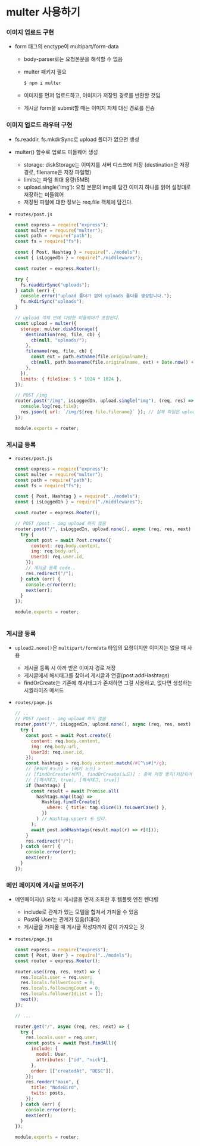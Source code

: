 ﻿# multer 사용하기

### 이미지 업로드 구현

- form 태그의 enctype이 multipart/form-data

  - body-parser로는 요청본문을 해석할 수 없음
  - multer 패키지 필요

    ```bash
    $ npm i multer
    ```

  - 이미지를 먼저 업로드하고, 이미지가 저장된 경로를 반환할 것임
  - 게시글 form을 submit할 때는 이미지 자체 대신 경로를 전송

### 이미지 업로드 라우터 구현

- fs.readdir, fs.mkdirSync로 upload 폴더가 없으면 생성
- multer() 함수로 업로드 미들웨어 생성
  - storage: diskStorage는 이미지를 서버 디스크에 저장
    (destination은 저장 경로, filename은 저장 파일명)
  - limits는 파일 최대 용량(5MB)
  - upload.single('img'): 요청 본문의 img에 담긴 이미지 하나를 읽어 설정대로 저장하는 미들웨어
  - 저장된 파일에 대한 정보는 req.file 객체에 담긴다.
- `routes/post.js`

  ```jsx
  const express = require("express");
  const multer = require("multer");
  const path = require("path");
  const fs = require("fs");

  const { Post, Hashtag } = require("../models");
  const { isLoggedIn } = require("./middlewares");

  const router = express.Router();

  try {
    fs.readdirSync("uploads");
  } catch (err) {
    console.error("upload 폴더가 없어 uploads 폴더를 생성합니다.");
    fs.mkdirSync("uploads");
  }

  // upload 객체 안에 다양한 미들웨어가 포함된다.
  const upload = multer({
    storage: multer.diskStorage({
      destination(req, file, cb) {
        cb(null, "uploads/");
      },
      filename(req, file, cb) {
        const ext = path.extname(file.originalname);
        cb(null, path.basename(file.originalname, ext) + Date.now() + ext); // 이름 중복을 예방하기 위함
      },
    }),
    limits: { fileSize: 5 * 1024 * 1024 },
  });

  // POST /img
  router.post("/img", isLoggedIn, upload.single("img"), (req, res) => {
    console.log(req.file);
    res.json({ url: `/img/${req.file.filename}` }); // 실제 파일은 uploads에, 요청은 /img/~ : express.static이 처리해준다.
  });

  module.exports = router;
  ```

### 게시글 등록

- `routes/post.js`

  ```jsx
  const express = require("express");
  const multer = require("multer");
  const path = require("path");
  const fs = require("fs");

  const { Post, Hashtag } = require("../models");
  const { isLoggedIn } = require("./middlewares");

  const router = express.Router();

  // POST /post - img upload 하지 않음
  router.post("/", isLoggedIn, upload.none(), async (req, res, next) => {
    try {
      const post = await Post.create({
        content: req.body.content,
        img: req.body.url,
        UserId: req.user.id,
      });
      // 게시글 등록 code..
      res.redirect("/");
    } catch (err) {
      console.error(err);
      next(err);
    }
  });

  module.exports = router;
  ```

  ```

  ```

### 게시글 등록

- `upload2.none()`은 `multipart/formdata` 타입의 요청이지만 이미지는 없을 때 사용
  - 게시글 등록 시 아까 받은 이미지 경로 저장
  - 게시글에서 해시태그를 찾아서 게시글과 연결(post.addHashtags)
  - findOrCreate는 기존에 해시태그가 존재하면 그걸 사용하고, 없다면 생성하는 시퀄라이즈 메서드
- `routes/page.js`

  ```jsx
  // ..
  // POST /post - img upload 하지 않음
  router.post("/", isLoggedIn, upload.none(), async (req, res, next) => {
    try {
      const post = await Post.create({
        content: req.body.content,
        img: req.body.url,
        UserId: req.user.id,
      });
      const hashtags = req.body.content.match(/#[^\s#]*/g);
      // [#비키 #노드] > [비키 노드] >
      // [findOrCreate(비키), findOrCreate(노드)] : 중복 저장 방지(저장되어 있으면 조회, 저장되어있지 않으면 생성)
      // [[해시태그, true], [해시태그, true]]
      if (hashtags) {
        const result = await Promise.all(
          hashtags.map((tag) =>
            Hashtag.findOrCreate({
              where: { title: tag.slice(1).toLowerCase() },
            })
          ) // Hashtag.upsert 도 있다.
        );
        await post.addHashtags(result.map((r) => r[0]));
      }
      res.redirect("/");
    } catch (err) {
      console.error(err);
      next(err);
    }
  });
  ```

### 메인 페이지에 게시글 보여주기

- 메인페이지(/) 요청 시 게시글을 먼저 조회한 후 템플릿 엔진 렌더링
  - include로 관계가 있는 모델을 합쳐서 가져올 수 있음
  - Post와 User는 관계가 있음(1대다)
  - 게시글을 가져올 때 게시글 작성자까지 같이 가져오는 것
- `routes/page.js`

  ```jsx
  const express = require("express");
  const { Post, User } = require("../models");
  const router = express.Router();

  router.use((req, res, next) => {
    res.locals.user = req.user;
    res.locals.follwerCount = 0;
    res.locals.followingCount = 0;
    res.locals.followerIdList = [];
    next();
  });

  // ...

  router.get("/", async (req, res, next) => {
    try {
      res.locals.user = req.user;
      const posts = await Post.findAll({
        include: {
          model: User,
          attributes: ["id", "nick"],
        },
        order: [["createdAt", "DESC"]],
      });
      res.render("main", {
        title: "NodeBird",
        twits: posts,
      });
    } catch (err) {
      console.error(err);
      next(err);
    }
  });

  module.exports = router;
  ```

